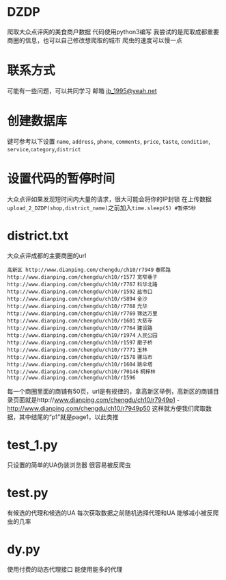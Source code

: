 # DZDP
爬取大众点评网的美食商户数据
代码使用python3编写
我尝试的是爬取成都重要商圈的信息，也可以自己修改想爬取的城市
爬虫的速度可以慢一点
# 联系方式
可能有一些问题，可以共同学习
邮箱 jb_1995@yeah.net


# 创建数据库

键可参考以下设置
`name`, `address`, `phone`, `comments`, `price`, `taste`, `condition`, `service`,`category`,`district`

# 设置代码的暂停时间
大众点评如果发现短时间内大量的请求，很大可能会将你的IP封锁
在上传数据`upload_2_DZDP(shop,district_name)`之前加入`time.sleep(5) #暂停5秒`


# district.txt
大众点评成都的主要商圈的url

`高新区 http://www.dianping.com/chengdu/ch10/r7949`
`春熙路 http://www.dianping.com/chengdu/ch10/r1577`
`宽窄巷子 http://www.dianping.com/chengdu/ch10/r7767`
`科华北路 http://www.dianping.com/chengdu/ch10/r1592`
`盐市口 http://www.dianping.com/chengdu/ch10/r5894`
`金沙 http://www.dianping.com/chengdu/ch10/r7768`
`光华 http://www.dianping.com/chengdu/ch10/r7769`
`锦达万里 http://www.dianping.com/chengdu/ch10/r1601`
`大慈寺 http://www.dianping.com/chengdu/ch10/r7764`
`建设路 http://www.dianping.com/chengdu/ch10/r1974`
`人民公园 http://www.dianping.com/chengdu/ch10/r1597`
`磨子桥 http://www.dianping.com/chengdu/ch10/r7771`
`玉林 http://www.dianping.com/chengdu/ch10/r1578`
`骡马市 http://www.dianping.com/chengdu/ch10/r1604`
`跳伞塔 http://www.dianping.com/chengdu/ch10/r70146`
`桐梓林 http://www.dianping.com/chengdu/ch10/r1596`

每一个商圈里面的商铺有50页，url是有规律的，拿高新区举例，高新区的商铺目录页面就是http://www.dianping.com/chengdu/ch10/r7949p1 - http://www.dianping.com/chengdu/ch10/r7949p50 这样就方便我们爬取数据，其中结尾的“p1”就是page1，以此类推

# test_1.py
只设置的简单的UA伪装浏览器
很容易被反爬虫

# test.py
有候选的代理和候选的UA
每次获取数据之前随机选择代理和UA
能够减小被反爬虫的几率

# dy.py
使用付费的动态代理接口
能使用能多的代理
